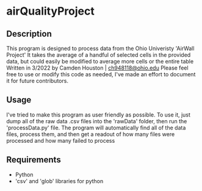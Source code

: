 # airQualityProject

## Description
This program is designed to process data from the Ohio Univeristy 'AirWall Project' 
It takes the average of a handful of selected cells in the provided data, but could easily be modified to average more cells or the entire table
Written in 3/2022 by Camden Houston | ch948118@ohio.edu
Please feel free to use or modify this code as needed, I've made an effort to document it for future contributors.

## Usage
I've tried to make this program as user friendly as possible.
To use it, just dump all of the raw data .csv files into the 'rawData' folder, then run the 'processData.py' file.
The program will automatically find all of the data files, process them, and then get a readout of how many files were processed and how many failed to process

## Requirements
- Python
- 'csv' and 'glob' libraries for python